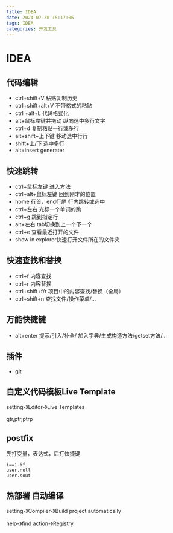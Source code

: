 ```yaml
---
title: IDEA
date: 2024-07-30 15:17:06
tags: IDEA
categories: 开发工具
---
```

# IDEA

## 代码编辑

- ctrl+shift+V 粘贴复制历史
- ctrl+shift+alt+V 不带格式的粘贴
- ctrl +alt+L 代码格式化
- alt+鼠标左键并拖动 纵向选中多行文字
- ctrl+d 复制粘贴一行或多行
- alt+shift+上下键 移动选中行行
- shift+上/下 选中多行 
- alt+insert generater

## 快速跳转

- ctrl+鼠标左键 进入方法
- ctrl+alt+鼠标左键 回到刚才的位置
- home 行首，end行尾 行内跳转或选中
- ctrl+左右 光标一个单词的跳
- ctrl+g 跳到指定行
- alt+左右 tab切换到上一个下一个
- ctrl+e 查看最近打开的文件
- show in explorer快速打开文件所在的文件夹

## 快速查找和替换

- ctrl+f 内容查找
- ctrl+r 内容替换
- ctrl+shift+f/r 项目中的内容查找/替换（全局）
- ctrl+shift+n 查找文件/操作菜单/...

## 万能快捷键

- alt+enter 提示/引入/补全/ 加入字典/生成构造方法/getset方法/...



## 插件

- git



## 自定义代码模板Live Template

setting-》Editor-》Live Templates

gtr,ptr,ptrp

## postfix

先打变量，表达式，后打快捷键

```
i==1.if
user.null
user.sout
```



## 热部署 自动编译

setting-》Compiler-》Build project automatically

help-》find action-》Registry